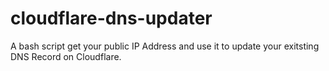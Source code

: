 # cloudflare-dns-updater
A bash script get your public IP Address and use it to update your exitsting DNS Record on Cloudflare.
